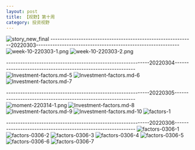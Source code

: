 ```yaml
---
layout: post
title: 【视野】第十周
category: 投资视野
---
```

![story_new_final](http://r8o5ulg0o.hd-bkt.clouddn.com/img/story_new_final.png)
-------------------------------------------------------------20220303-------------------------------------------------------------
![week-10-220303-1.png](http://r8o5ulg0o.hd-bkt.clouddn.com/img/week-10-220303-1.png)
![week-10-220303-2.png](http://r8o5ulg0o.hd-bkt.clouddn.com/img/week-10-220303-2.png)

-------------------------------------------------------------20220304-------------------------------------------------------------
![Investment-factors.md-5](http://r8o5ulg0o.hd-bkt.clouddn.com/img/IMG_8006.PNG)
![Investment-factors.md-6](http://r8o5ulg0o.hd-bkt.clouddn.com/img/IMG_8007.PNG)
![Investment-factors.md-7](http://r8o5ulg0o.hd-bkt.clouddn.com/img/IMG_8008.PNG)

-------------------------------------------------------------20220305-------------------------------------------------------------
![moment-220314-1.png](http://r8o5ulg0o.hd-bkt.clouddn.com/img/moment-220314-1.png)
![Investment-factors.md-8](http://r8o5ulg0o.hd-bkt.clouddn.com/img/IMG_0471.PNG)
![Investment-factors.md-9](http://r8o5ulg0o.hd-bkt.clouddn.com/img/IMG_0472.PNG)
![Investment-factors.md-10](http://r8o5ulg0o.hd-bkt.clouddn.com/img/IMG_0473.PNG)
![factors-1](http://r8o5ulg0o.hd-bkt.clouddn.com/img/factors-1.png)

-------------------------------------------------------------20220306-------------------------------------------------------------
![factors-0306-1](http://r8o5ulg0o.hd-bkt.clouddn.com/img/factors-0306-1.png)
![factors-0306-2](http://r8o5ulg0o.hd-bkt.clouddn.com/img/factors-0306-2.png)
![factors-0306-3](http://r8o5ulg0o.hd-bkt.clouddn.com/img/factors-0306-3.png)
![factors-0306-4](http://r8o5ulg0o.hd-bkt.clouddn.com/img/factors-0306-4.png)
![factors-0306-5](http://r8o5ulg0o.hd-bkt.clouddn.com/img/factors-0306-5.png)
![factors-0306-6](http://r8o5ulg0o.hd-bkt.clouddn.com/img/factors-0306-6.png)
![factors-0306-7](http://r8o5ulg0o.hd-bkt.clouddn.com/img/factors-0306-7.png)



  




